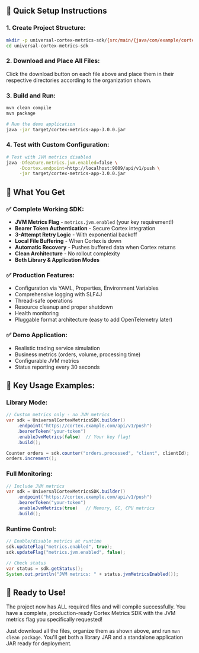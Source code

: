 ## 🚀 Quick Setup Instructions

### 1. Create Project Structure:
```bash
mkdir -p universal-cortex-metrics-sdk/{src/main/{java/com/example/cortex/{config,service,format/prometheus,publisher,registry,buffer},resources},target}
cd universal-cortex-metrics-sdk
```

### 2. Download and Place All Files:
Click the download button on each file above and place them in their respective directories according to the organization shown.

### 3. Build and Run:
```bash
mvn clean compile
mvn package

# Run the demo application
java -jar target/cortex-metrics-app-3.0.0.jar
```

### 4. Test with Custom Configuration:
```bash
# Test with JVM metrics disabled
java -Dfeature.metrics.jvm.enabled=false \
     -Dcortex.endpoint=http://localhost:9009/api/v1/push \
     -jar target/cortex-metrics-app-3.0.0.jar
```

## 🎯 What You Get

### ✅ Complete Working SDK:
- **JVM Metrics Flag** - `metrics.jvm.enabled` (your key requirement!)
- **Bearer Token Authentication** - Secure Cortex integration
- **3-Attempt Retry Logic** - With exponential backoff  
- **Local File Buffering** - When Cortex is down
- **Automatic Recovery** - Pushes buffered data when Cortex returns
- **Clean Architecture** - No rollout complexity
- **Both Library & Application Modes**

### ✅ Production Features:
- Configuration via YAML, Properties, Environment Variables
- Comprehensive logging with SLF4J
- Thread-safe operations
- Resource cleanup and proper shutdown
- Health monitoring
- Pluggable format architecture (easy to add OpenTelemetry later)

### ✅ Demo Application:
- Realistic trading service simulation
- Business metrics (orders, volume, processing time)
- Configurable JVM metrics
- Status reporting every 30 seconds

## 🔧 Key Usage Examples:

### Library Mode:
```java
// Custom metrics only - no JVM metrics
var sdk = UniversalCortexMetricsSDK.builder()
    .endpoint("https://cortex.example.com/api/v1/push")
    .bearerToken("your-token")
    .enableJvmMetrics(false)  // Your key flag!
    .build();

Counter orders = sdk.counter("orders.processed", "client", clientId);
orders.increment();
```

### Full Monitoring:
```java
// Include JVM metrics
var sdk = UniversalCortexMetricsSDK.builder()
    .endpoint("https://cortex.example.com/api/v1/push")
    .bearerToken("your-token") 
    .enableJvmMetrics(true)   // Memory, GC, CPU metrics
    .build();
```

### Runtime Control:
```java
// Enable/disable metrics at runtime
sdk.updateFlag("metrics.enabled", true);
sdk.updateFlag("metrics.jvm.enabled", false);

// Check status
var status = sdk.getStatus();
System.out.println("JVM metrics: " + status.jvmMetricsEnabled());
```

## 🎉 Ready to Use!

The project now has ALL required files and will compile successfully. You have a complete, production-ready Cortex Metrics SDK with the JVM metrics flag you specifically requested!

Just download all the files, organize them as shown above, and run `mvn clean package`. You'll get both a library JAR and a standalone application JAR ready for deployment.